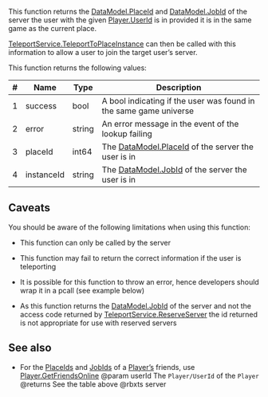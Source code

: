 This function returns the [DataModel.PlaceId](https://developer.roblox.com/api-reference/property/DataModel/PlaceId) and [DataModel.JobId](https://developer.roblox.com/api-reference/property/DataModel/JobId) of the server the user with the given [Player.UserId](https://developer.roblox.com/api-reference/property/Player/UserId) is in provided it is in the same game as the current place.

[TeleportService.TeleportToPlaceInstance](https://developer.roblox.com/api-reference/function/TeleportService/TeleportToPlaceInstance) can then be called with this information to allow a user to join the target user’s server.

This function returns the following values:

| # | Name | Type | Description |
| --- | --- | --- | --- |
| 1 | success | bool | A bool indicating if the user was found in the same game universe |
| 2 | error | string | An error message in the event of the lookup failing |
| 3 | placeId | int64 | The [DataModel.PlaceId](https://developer.roblox.com/api-reference/property/DataModel/PlaceId) of the server the user is in |
| 4 | instanceId | string | The [DataModel.JobId](https://developer.roblox.com/api-reference/property/DataModel/JobId) of the server the user is in |

## Caveats

You should be aware of the following limitations when using this function:

 - This function can only be called by the server

 - This function may fail to return the correct information if the user is teleporting

 - It is possible for this function to throw an error, hence developers should wrap it in a pcall (see example below)

 - As this function returns the [DataModel.JobId](https://developer.roblox.com/api-reference/property/DataModel/JobId) of the server and not the access code returned by [TeleportService.ReserveServer](https://developer.roblox.com/api-reference/function/TeleportService/ReserveServer) the id returned is not appropriate for use with reserved servers

## See also

 - For the [PlaceIds](https://developer.roblox.com/api-reference/property/DataModel/PlaceId) and [JobIds](https://developer.roblox.com/api-reference/property/DataModel/JobId) of a [Player’s](https://developer.roblox.com/api-reference/class/Player) friends, use [Player.GetFriendsOnline](https://developer.roblox.com/api-reference/function/Player/GetFriendsOnline)
@param userId The `Player/UserId` of the `Player`
@returns See the table above
@rbxts server